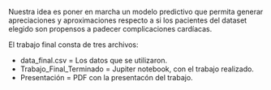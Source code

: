 Nuestra idea es poner en marcha un modelo predictivo que permita generar apreciaciones y aproximaciones respecto a si los pacientes del dataset elegido son propensos a padecer complicaciones cardíacas.

El trabajo final consta de tres archivos:
- data_final.csv = Los datos que se utilizaron.
- Trabajo_Final_Terminado = Jupiter notebook, con el trabajo realizado.
- Presentación = PDF con la presentacón del trabajo.
